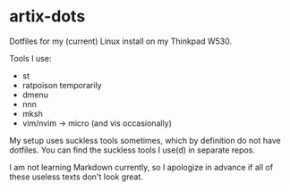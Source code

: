 # artix-dots
Dotfiles for my (current) Linux install on my Thinkpad W530.

Tools I use:
- st
- ratpoison temporarily
- dmenu
- nnn
- mksh
- vim/nvim -> micro (and vis occasionally)

My setup uses suckless tools sometimes, which by definition do not have dotfiles.
You can find the suckless tools I use(d) in separate repos.

I am not learning Markdown currently, so I apologize in advance if all of these useless texts don't look great.
